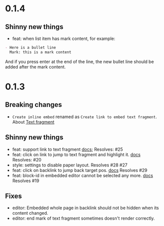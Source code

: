 # 0.1.4

## Shinny new things

- feat: when list item has mark content, for example:

```markdown
- Here is a bullet line
  Mark: this is a mark content
```

And if you press enter at the end of the line, the new bullet line should be added after the mark content.

# 0.1.3

## Breaking changes

- `Create inline embed` renamed as `Create link to embed text fragment`.
  About [Text fragment](https://developer.mozilla.org/en-US/docs/Web/Text_fragments)

## Shinny new things

- feat: support link to text fragment [docs](https://docs.outliner.md/pages/20240517232122); Resolves:  #25
- feat: click on link to jump to text fragment and highlight it. [docs](https://docs.outliner.md/pages/20240517232122)
  Resolves: #20
- style: settings to disable paper layout. Resolves #28 #27
- feat: click on backlink to jump back target pos. [docs](https://docs.outliner.md/pages/20240514151617) Resolves #29
- feat: block-id in embedded editor cannot be selected any more. [docs](https://docs.outliner.md/pages/20240517162521)
  Resolves #19

## Fixes

- editor: Embedded whole page in backlink should not be hidden when its content changed.
- editor: end mark of text fragment sometimes doesn't render correctly.
